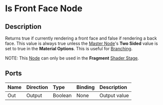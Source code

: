 # Is Front Face Node

## Description

Returns true if currently rendering a front face and false if rendering a back face. This value is always true unless the [Master Node](Master-Node.md)'s **Two Sided** value is set to true in the **Material Options**. This is useful for [Branching](Branch-Node.md).

NOTE: This [Node](Node.md) can only be used in the **Fragment** [Shader Stage](Shader-Stage.md).

## Ports

| Name        | Direction           | Type  | Binding | Description |
|:------------ |:-------------|:-----|:---|:---|
| Out | Output      |    Boolean | None | Output value |

